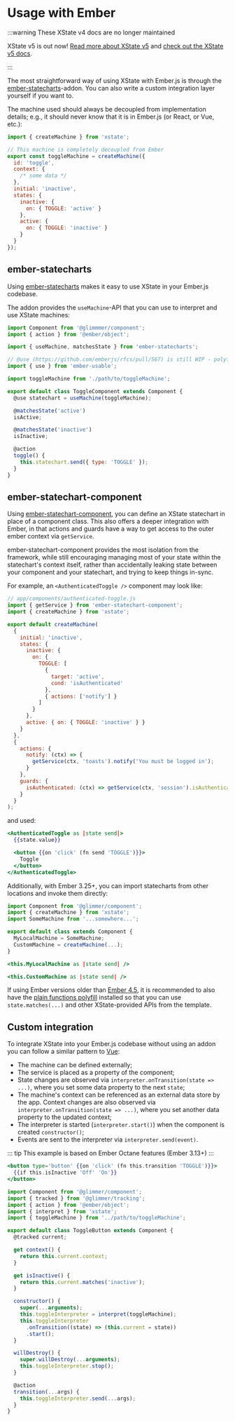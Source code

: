 # Usage with Ember

:::warning These XState v4 docs are no longer maintained

XState v5 is out now! [Read more about XState v5](https://stately.ai/blog/2023-12-01-xstate-v5) and [check out the XState v5 docs](https://stately.ai/docs/xstate).

:::

The most straightforward way of using XState with Ember.js is through the [ember-statecharts](https://ember-statecharts.com)-addon.
You can also write a custom integration layer yourself if you want to.

The machine used should always be decoupled from implementation details; e.g., it should never know that it is in Ember.js (or React, or Vue, etc.):

```js
import { createMachine } from 'xstate';

// This machine is completely decoupled from Ember
export const toggleMachine = createMachine({
  id: 'toggle',
  context: {
    /* some data */
  },
  initial: 'inactive',
  states: {
    inactive: {
      on: { TOGGLE: 'active' }
    },
    active: {
      on: { TOGGLE: 'inactive' }
    }
  }
});
```

## ember-statecharts

Using [ember-statecharts](https://ember-statecharts.com) makes it easy to use
XState in your Ember.js codebase.

The addon provides the `useMachine`-API that you can use to interpret and use
XState machines:

```js
import Component from '@glimmmer/component';
import { action } from '@ember/object';

import { useMachine, matchesState } from 'ember-statecharts';

// @use (https://github.com/emberjs/rfcs/pull/567) is still WIP - polyfill it
import { use } from 'ember-usable';

import toggleMachine from './path/to/toggleMachine';

export default class ToggleComponent extends Component {
  @use statechart = useMachine(toggleMachine);

  @matchesState('active')
  isActive;

  @matchesState('inactive')
  isInactive;

  @action
  toggle() {
    this.statechart.send({ type: 'TOGGLE' });
  }
}
```

## ember-statechart-component

Using [ember-statechart-component](https://github.com/NullVoxPopuli/ember-statechart-component), you can
define an XState statechart in place of a component class. This also offers a deeper integration with Ember,
in that actions and guards have a way to get access to the outer ember context via `getService`.

ember-statechart-component provides the most isolation from the framework, while still encouraging managing
most of your state within the statechart's context itself, rather than accidentally leaking state between your
component and your statechart, and trying to keep things in-sync.

For example, an `<AuthenticatedToggle />` component may look like:

```js
// app/components/authenticated-toggle.js
import { getService } from 'ember-statechart-component';
import { createMachine } from 'xstate';

export default createMachine(
  {
    initial: 'inactive',
    states: {
      inactive: {
        on: {
          TOGGLE: [
            {
              target: 'active',
              cond: 'isAuthenticated'
            },
            { actions: ['notify'] }
          ]
        }
      },
      active: { on: { TOGGLE: 'inactive' } }
    }
  },
  {
    actions: {
      notify: (ctx) => {
        getService(ctx, 'toasts').notify('You must be logged in');
      }
    },
    guards: {
      isAuthenticated: (ctx) => getService(ctx, 'session').isAuthenticated
    }
  }
);
```

and used:

```hbs
<AuthenticatedToggle as |state send|>
  {{state.value}}

  <button {{on 'click' (fn send 'TOGGLE')}}>
    Toggle
  </button>
</AuthenticatedToggle>
```

Additionally, with Ember 3.25+, you can import statecharts from other locations and invoke them directly:

```js
import Component from '@glimmer/component';
import { createMachine } from 'xstate';
import SomeMachine from '...somewhere...';

export default class extends Component {
  MyLocalMachine = SomeMachine;
  CustomMachine = createMachine(...);
}
```

```hbs
<this.MyLocalMachine as |state send| />

<this.CustomMachine as |state send| />
```

If using Ember versions older than [Ember 4.5](https://blog.emberjs.com/ember-4-5-released), it is recommended to also have the [plain functions polyfill](https://github.com/ember-polyfills/ember-functions-as-helper-polyfill)
installed so that you can use `state.matches(...)` and other XState-provided APIs from the template.

## Custom integration

To integrate XState into your Ember.js codebase without using an addon you can
follow a similar pattern to [Vue](./vue.md):

- The machine can be defined externally;
- The service is placed as a property of the component;
- State changes are observed via `interpreter.onTransition(state => ...)`, where you set some data property to the next `state`;
- The machine's context can be referenced as an external data store by the app. Context changes are also observed via `interpreter.onTransition(state => ...)`, where you set another data property to the updated context;
- The interpreter is started (`interpreter.start()`) when the component is created `constructor()`;
- Events are sent to the interpreter via `interpreter.send(event)`.

::: tip
This example is based on Ember Octane features (Ember 3.13+)
:::

```handlebars
<button type='button' {{on 'click' (fn this.transition 'TOGGLE')}}>
  {{if this.isInactive 'Off' 'On'}}
</button>
```

```js
import Component from '@glimmer/component';
import { tracked } from '@glimmer/tracking';
import { action } from '@ember/object';
import { interpret } from 'xstate';
import { toggleMachine } from '../path/to/toggleMachine';

export default class ToggleButton extends Component {
  @tracked current;

  get context() {
    return this.current.context;
  }

  get isInactive() {
    return this.current.matches('inactive');
  }

  constructor() {
    super(...arguments);
    this.toggleInterpreter = interpret(toggleMachine);
    this.toggleInterpreter
      .onTransition((state) => (this.current = state))
      .start();
  }

  willDestroy() {
    super.willDestroy(...arguments);
    this.toggleInterpreter.stop();
  }

  @action
  transition(...args) {
    this.toggleInterpreter.send(...args);
  }
}
```

